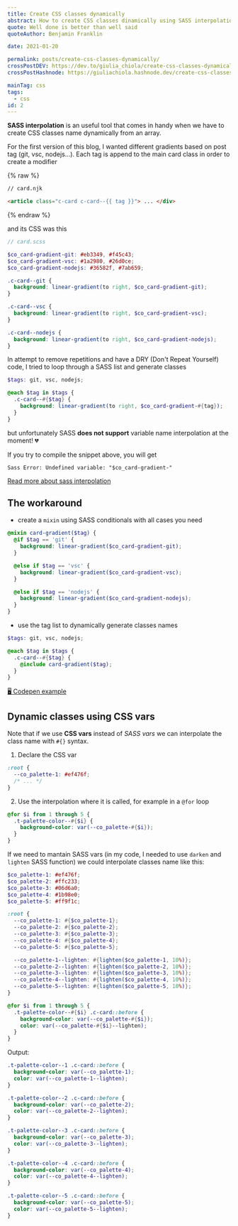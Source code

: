 ```yaml
---
title: Create CSS classes dynamically
abstract: How to create CSS classes dinamically using SASS interpolation functions, SASS variables and SASS arrays.
quote: Well done is better than well said
quoteAuthor: Benjamin Franklin

date: 2021-01-20

permalink: posts/create-css-classes-dynamically/
crossPostDEV: https://dev.to/giulia_chiola/create-css-classes-dynamically-2ooo
crossPostHashnode: https://giuliachiola.hashnode.dev/create-css-classes-dynamically

mainTag: css
tags:
  - css
id: 2
---
```


**SASS interpolation** is an useful tool that comes in handy when we have to create CSS classes name dynamically from an array.

For the first version of this blog, I wanted different gradients based on post tag (git, vsc, nodejs...). Each tag is append to the main card class in order to create a modifier

{% raw %}
```html
// card.njk

<article class="c-card c-card--{{ tag }}"> ... </div>
```
{% endraw %}

and its CSS was this

```scss
// card.scss

$co_card-gradient-git: #eb3349, #f45c43;
$co_card-gradient-vsc: #1a2980, #26d0ce;
$co_card-gradient-nodejs: #36582f, #7ab659;

.c-card--git {
  background: linear-gradient(to right, $co_card-gradient-git);
}

.c-card--vsc {
  background: linear-gradient(to right, $co_card-gradient-vsc);
}

.c-card--nodejs {
  background: linear-gradient(to right, $co_card-gradient-nodejs);
}

```

In attempt to remove repetitions and have a DRY (Don't Repeat Yourself) code, I tried to loop through a SASS list and generate classes

```scss
$tags: git, vsc, nodejs;

@each $tag in $tags {
  .c-card--#{$tag} {
    background: linear-gradient(to right, $co_card-gradient-#{tag});
  }
}
```

but unfortunately SASS **does not support** variable name interpolation at the moment! 💔

If you try to compile the snippet above, you will get

```shell
Sass Error: Undefined variable: "$co_card-gradient-"
```

[Read more about sass interpolation](https://sass-lang.com/documentation/interpolation)

## The workaround

- create a `mixin` using SASS conditionals with all cases you need

```scss
@mixin card-gradient($tag) {
  @if $tag == 'git' {
    background: linear-gradient($co_card-gradient-git);
  }

  @else if $tag == 'vsc' {
    background: linear-gradient($co_card-gradient-vsc);
  }

  @else if $tag == 'nodejs' {
    background: linear-gradient($co_card-gradient-nodejs);
  }
}
```

- use the tag list to dynamically generate classes names

```scss
$tags: git, vsc, nodejs;

@each $tag in $tags {
  .c-card--#{$tag} {
    @include card-gradient($tag);
  }
}
```

[🖥 Codepen example](https://codepen.io/giuliachiola/pen/VwLVVRy)

## Dynamic classes using CSS vars

Note that if we use **CSS vars** instead of _SASS vars_ we can interpolate the class name with `#{}` syntax.

1. Declare the CSS var

```scss
:root {
  --co_palette-1: #ef476f;
  /* ... */
}
```

2. Use the interpolation where it is called, for example in a `@for` loop

```scss
@for $i from 1 through 5 {
  .t-palette-color--#{$i} {
    background-color: var(--co_palette-#{$i});
  }
}
```

If we need to mantain SASS vars (in my code, I needed to use `darken` and `lighten` SASS function) we could interpolate classes name like this:

```scss
$co_palette-1: #ef476f;
$co_palette-2: #ffc233;
$co_palette-3: #06d6a0;
$co_palette-4: #1b98e0;
$co_palette-5: #ff9f1c;

:root {
  --co_palette-1: #{$co_palette-1};
  --co_palette-2: #{$co_palette-2};
  --co_palette-3: #{$co_palette-3};
  --co_palette-4: #{$co_palette-4};
  --co_palette-5: #{$co_palette-5};

  --co_palette-1--lighten: #{lighten($co_palette-1, 10%)};
  --co_palette-2--lighten: #{lighten($co_palette-2, 10%)};
  --co_palette-3--lighten: #{lighten($co_palette-3, 10%)};
  --co_palette-4--lighten: #{lighten($co_palette-4, 10%)};
  --co_palette-5--lighten: #{lighten($co_palette-5, 10%)};
}
```

```scss
@for $i from 1 through 5 {
  .t-palette-color--#{$i} .c-card::before {
    background-color: var(--co_palette-#{$i});
    color: var(--co_palette-#{$i}--lighten);
  }
}
```

Output:

```css
.t-palette-color--1 .c-card::before {
  background-color: var(--co_palette-1);
  color: var(--co_palette-1--lighten);
}

.t-palette-color--2 .c-card::before {
  background-color: var(--co_palette-2);
  color: var(--co_palette-2--lighten);
}

.t-palette-color--3 .c-card::before {
  background-color: var(--co_palette-3);
  color: var(--co_palette-3--lighten);
}

.t-palette-color--4 .c-card::before {
  background-color: var(--co_palette-4);
  color: var(--co_palette-4--lighten);
}

.t-palette-color--5 .c-card::before {
  background-color: var(--co_palette-5);
  color: var(--co_palette-5--lighten);
}
```
